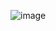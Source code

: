 ![image](https://github.com/VICTOR-f1/vote_counting_system/assets/100849703/cea313f2-c8a3-4a4a-8f70-833322c4cc76)
